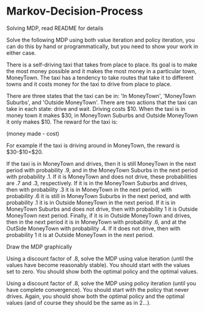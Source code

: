 # Markov-Decision-Process
Solving MDP, read README for details

Solve the following MDP using both value iteration and policy iteration, you can do this by hand or programmatically, but you need to show your work in either case.

There is a self-driving taxi that takes from place to place. Its goal is to make the most money possible and it makes the most money in a particular town, MoneyTown. The taxi has a tendency to take routes that take it to different towns and it costs money for the taxi to drive from place to place.

There are three states that the taxi can be in: 'In MoneyTown', 'MoneyTown Suburbs', and 'Outside MoneyTown'. There are two actions that the taxi can take in each state: drive and wait. Driving costs \$10. When the taxi is in money town it makes \$30, in MoneyTown Suburbs and Outside MoneyTown it only makes \$10. The reward for the taxi is:

(money made - cost)

For example if the taxi is driving around in MoneyTown, the reward is \$30-\$10=\$20.

If the taxi is in MoneyTown and drives, then it is still MoneyTown in the next period with probability .9, and in the MoneyTown Suburbs in the next period with probability .1. If it is MoneyTown and does not drive, these probabilities are .7 and .3, respectively. If it is in the MoneyTown Suburbs and drives, then with probability .3 it is in MoneyTown in the next period, with probability .6 it is still in MoneyTown Suburbs in the next period, and with probability .1 it is in Outside MoneyTown in the next period. If it is in MoneyTown Suburbs and does not drive, then with probability 1 it is Outside MoneyTown next period. Finally, if it is in Outside MoneyTown and drives, then in the next period it is in MoneyTown with probability .6, and at the OutSide MoneyTown with probability .4. If it does not drive, then with probability 1 it is at Outside MoneyTown in the next period.

Draw the MDP graphically

Using a discount factor of .8, solve the MDP using value iteration (until the values have become reasonably stable). You should start with the values set to zero. You should show both the optimal policy and the optimal values.

Using a discount factor of .8, solve the MDP using policy iteration (until you have complete convergence). You should start with the policy that never drives. Again, you should show both the optimal policy and the optimal values (and of course they should be the same as in 2...).
